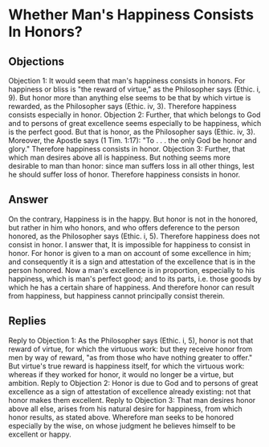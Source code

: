 # Whether Man's Happiness Consists In Honors?
## Objections
Objection 1: It would seem that man's happiness consists in honors. For happiness or bliss is "the reward of virtue," as the Philosopher says (Ethic. i, 9). But honor more than anything else seems to be that by which virtue is rewarded, as the Philosopher says (Ethic. iv, 3). Therefore happiness consists especially in honor.
Objection 2: Further, that which belongs to God and to persons of great excellence seems especially to be happiness, which is the perfect good. But that is honor, as the Philosopher says (Ethic. iv, 3). Moreover, the Apostle says (1 Tim. 1:17): "To . . . the only God be honor and glory." Therefore happiness consists in honor.
Objection 3: Further, that which man desires above all is happiness. But nothing seems more desirable to man than honor: since man suffers loss in all other things, lest he should suffer loss of honor. Therefore happiness consists in honor.
## Answer
On the contrary, Happiness is in the happy. But honor is not in the honored, but rather in him who honors, and who offers deference to the person honored, as the Philosopher says (Ethic. i, 5). Therefore happiness does not consist in honor.
I answer that, It is impossible for happiness to consist in honor. For honor is given to a man on account of some excellence in him; and consequently it is a sign and attestation of the excellence that is in the person honored. Now a man's excellence is in proportion, especially to his happiness, which is man's perfect good; and to its parts, i.e. those goods by which he has a certain share of happiness. And therefore honor can result from happiness, but happiness cannot principally consist therein.
## Replies
Reply to Objection 1: As the Philosopher says (Ethic. i, 5), honor is not that reward of virtue, for which the virtuous work: but they receive honor from men by way of reward, "as from those who have nothing greater to offer." But virtue's true reward is happiness itself, for which the virtuous work: whereas if they worked for honor, it would no longer be a virtue, but ambition.
Reply to Objection 2: Honor is due to God and to persons of great excellence as a sign of attestation of excellence already existing: not that honor makes them excellent.
Reply to Objection 3: That man desires honor above all else, arises from his natural desire for happiness, from which honor results, as stated above. Wherefore man seeks to be honored especially by the wise, on whose judgment he believes himself to be excellent or happy.